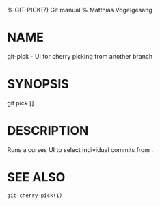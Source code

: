 % GIT-PICK(7) Git manual
% Matthias Vogelgesang

# NAME

git-pick - UI for cherry picking from another branch

# SYNOPSIS

git pick [*<refspec>*]

# DESCRIPTION

Runs a curses UI to select individual commits from *<ref-spec>*.

# SEE ALSO

`git-cherry-pick(1)`
